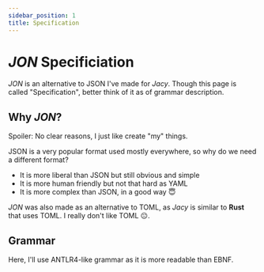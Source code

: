 ```yaml
---
sidebar_position: 1
title: Specification
---
```


# _JON_ Specificiation

_JON_ is an alternative to JSON I've made for _Jacy_.
Though this page is called "Specification", better think of it as of grammar description.

## Why _JON_?

Spoiler: No clear reasons, I just like create "my" things.

JSON is a very popular format used mostly everywhere, so why do we need a different format?

- It is more liberal than JSON but still obvious and simple
- It is more human friendly but not that hard as YAML
- It is more complex than JSON, in a good way 😇

_JON_ was also made as an alternative to TOML, as _Jacy_ is similar to **Rust** that uses TOML.
I really don't like TOML 😐.

## Grammar

Here, I'll use ANTLR4-like grammar as it is more readable than EBNF.

```antlr4

```

